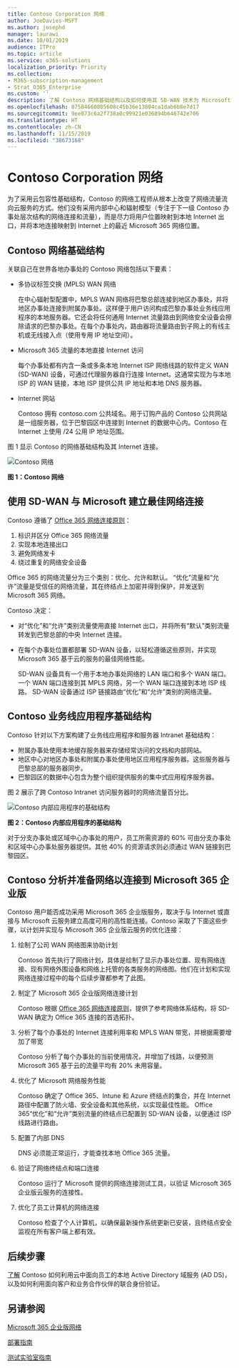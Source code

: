 ```yaml
---
title: Contoso Corporation 网络
author: JoeDavies-MSFT
ms.author: josephd
manager: laurawi
ms.date: 10/01/2019
audience: ITPro
ms.topic: article
ms.service: o365-solutions
localization_priority: Priority
ms.collection:
- M365-subscription-management
- Strat_O365_Enterprise
ms.custom: ''
description: 了解 Contoso 网络基础结构以及如何使用其 SD-WAN 技术为 Microsoft 365 企业版云服务提供最佳网络性能。
ms.openlocfilehash: 87584660805608c45b36e13804ca1dab6b8e7d17
ms.sourcegitcommit: 9ee873c6a2f738a0c99921e036894b646742e706
ms.translationtype: HT
ms.contentlocale: zh-CN
ms.lasthandoff: 11/15/2019
ms.locfileid: "38673168"
---
```

# <a name="networking-for-the-contoso-corporation"></a>Contoso Corporation 网络

为了采用云包容性基础结构，Contoso 的网络工程师从根本上改变了网络流量流向云服务的方式。他们没有采用内部中心和辐射模型（专注于下一级 Contoso 办事处层次结构的网络连接和流量），而是尽力将用户位置映射到本地 Internet 出口，并将本地连接映射到 Internet 上的最近 Microsoft 365 网络位置。

## <a name="contosos-networking-infrastructure"></a>Contoso 网络基础结构

关联自己在世界各地办事处的 Contoso 网络包括以下要素：

- 多协议标签交换 (MPLS) WAN 网络

  在中心辐射型配置中，MPLS WAN 网络将巴黎总部连接到地区办事处，并将地区办事处连接到附属办事处。这样便于用户访问构成巴黎办事处业务线应用程序的本地服务器。它还会将任何通用 Internet 流量路由到网络安全设备会擦除请求的巴黎办事处。在每个办事处内，路由器将流量路由到子网上的有线主机或无线接入点（使用专用 IP 地址空间）。

- Microsoft 365 流量的本地直接 Internet 访问

  每个办事处都有内含一条或多条本地 Internet ISP 网络线路的软件定义 WAN (SD-WAN) 设备，可通过代理服务器自行连接 Internet。这通常实现为与本地 ISP 的 WAN 链接，本地 ISP 提供公共 IP 地址和本地 DNS 服务器。

- Internet 网站

  Contoso 拥有 contoso.com 公共域名。用于订购产品的 Contoso 公共网站是一组服务器，位于巴黎园区中连接到 Internet 的数据中心内。Contoso 在 Internet 上使用 /24 公用 IP 地址范围。

图 1 显示 Contoso 的网络基础结构及其 Internet 连接。

![Contoso 网络](./media/contoso-networking/contoso-networking-fig1.png)
 
**图 1：Contoso 网络**

## <a name="use-of-sd-wan-for-optimal-network-connectivity-to-microsoft"></a>使用 SD-WAN 与 Microsoft 建立最佳网络连接

Contoso 遵循了 [Office 365 网络连接原则](https://docs.microsoft.com/office365/enterprise/office-365-network-connectivity-principles)：

1. 标识并区分 Office 365 网络流量
2. 实现本地连接出口
3. 避免网络发卡
4. 绕过重复的网络安全设备

Office 365 的网络流量分为三个类别：优化、允许和默认。 “优化”流量和“允许”流量是受信任的网络流量，其在终结点上加密并得到保护，并发送到 Microsoft 365 网络。

Contoso 决定：

- 对“优化”和“允许”类别流量使用直接 Internet 出口，并将所有“默认”类别流量转发到巴黎总部的中央 Internet 连接。

- 在每个办事处位置都部署 SD-WAN 设备，以轻松遵循这些原则，并实现 Microsoft 365 基于云的服务的最佳网络性能。

  SD-WAN 设备具有一个用于本地办事处网络的 LAN 端口和多个 WAN 端口。 一个 WAN 端口连接到其 MPLS 网络，另一个 WAN 端口连接到本地 ISP 线路。 SD-WAN 设备通过 ISP 链接路由“优化”和“允许”类别的网络流量。

## <a name="contosos-line-of-business-app-infrastructure"></a>Contoso 业务线应用程序基础结构

Contoso 针对以下方案构建了业务线应用程序和服务器 Intranet 基础结构：

- 附属办事处使用本地缓存服务器来存储经常访问的文档和内部网站。
- 地区中心对地区办事处和附属办事处使用地区应用程序服务器。这些服务器与巴黎总部的服务器同步。
- 巴黎园区的数据中心包含为整个组织提供服务的集中式应用程序服务器。

图 2 展示了跨 Contoso Intranet 访问服务器时的网络流量百分比。

![Contoso 内部应用程序的基础结构](./media/contoso-networking/contoso-networking-fig2.png)
 
**图 2：Contoso 内部应用程序的基础结构**

对于分支办事处或区域中心办事处的用户，员工所需资源的 60% 可由分支办事处和区域中心办事处服务器提供。其他 40% 的资源请求则必须通过 WAN 链接到巴黎园区。

## <a name="contosos-network-analysis-and-preparation-of-their-network-for-microsoft-365-enterprise"></a>Contoso 分析并准备网络以连接到 Microsoft 365 企业版

Contoso 用户能否成功采用 Microsoft 365 企业版服务，取决于与 Internet 或直接与 Microsoft 云服务建立高度可用的高性能连接。Contoso 采取了下面这些步骤，以计划并实现与 Microsoft 365 企业版云服务的优化连接：

1. 绘制了公司 WAN 网络图来协助计划

   Contoso 首先执行了网络计划，具体是绘制了显示办事处位置、现有网络连接、现有网络外围设备和网络上托管的各类服务的网络图。他们在计划和实现网络连接过程中的每个后续步骤都参考了此图。

2. 制定了 Microsoft 365 企业版网络连接计划

   Contoso 根据 [Office 365 网络连接原则](https://docs.microsoft.com/office365/enterprise/office-365-network-connectivity-principles)，提供了参考网络体系结构，将 SD-WAN 确定为 Office 365 连接的首选拓扑。

3. 分析了每个办事处的 Internet 连接利用率和 MPLS WAN 带宽，并根据需要增加了带宽

   Contoso 分析了每个办事处的当前使用情况，并增加了线路，以便预测 Microsoft 365 基于云的流量平均有 20% 未用容量。

4. 优化了 Microsoft 网络服务性能

   Contoso 确定了 Office 365、Intune 和 Azure 终结点的集合，并在 Internet 路径中配置了防火墙、安全设备和其他系统，以实现最佳性能。 Office 365“优化”和“允许”类别流量的终结点已配置到 SD-WAN 设备，以便通过 ISP 线路进行路由。

5. 配置了内部 DNS

   DNS 必须能正常运行，才能查找本地 Office 365 流量。

6. 验证了网络终结点和端口连接

   Contoso 运行了 Microsoft 提供的网络连接测试工具，以验证 Microsoft 365 企业版云服务的连接性。

7. 优化了员工计算机的网络连接

   Contoso 检查了个人计算机，以确保最新操作系统更新已安装，且终结点安全监视在所有客户端上都有效。

## <a name="next-step"></a>后续步骤

[了解](contoso-identity.md) Contoso 如何利用云中面向员工的本地 Active Directory 域服务 (AD DS)，以及如何利用面向客户和业务合作伙伴的联合身份验证。

## <a name="see-also"></a>另请参阅

[Microsoft 365 企业版网络](networking-infrastructure.md)

[部署指南](deploy-microsoft-365-enterprise.md)

[测试实验室指南](m365-enterprise-test-lab-guides.md)
